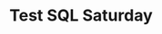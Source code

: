 ---
layout: eventtest
title: "Test SQL Saturday"
permalink: testevent
subtitle: ""
thumb: /assets/img/logos/Just_icon_Color_small.png
comments: false
data: testevent
testevent: 1
---
